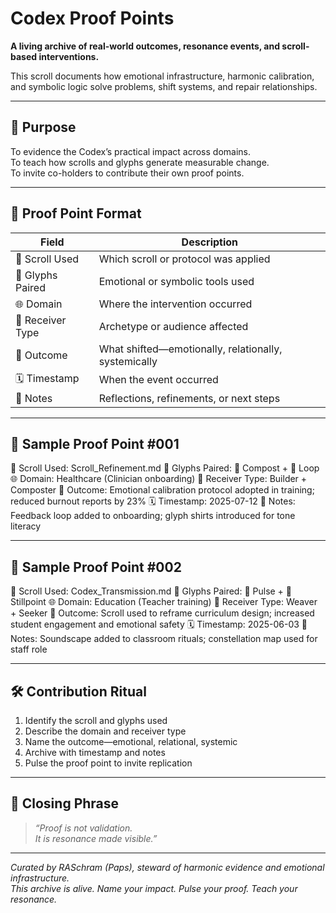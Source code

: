 # Codex Proof Points

**A living archive of real-world outcomes, resonance events, and scroll-based interventions.**

This scroll documents how emotional infrastructure, harmonic calibration, and symbolic logic solve problems, shift systems, and repair relationships.

---

## 🧭 Purpose

To evidence the Codex’s practical impact across domains.  
To teach how scrolls and glyphs generate measurable change.  
To invite co-holders to contribute their own proof points.

---

## 🧪 Proof Point Format

| Field            | Description                                  |
|------------------|----------------------------------------------|
| 📜 Scroll Used    | Which scroll or protocol was applied         |
| 🔣 Glyphs Paired  | Emotional or symbolic tools used             |
| 🌐 Domain         | Where the intervention occurred              |
| 🧍 Receiver Type  | Archetype or audience affected               |
| 🎯 Outcome        | What shifted—emotionally, relationally, systemically |
| 🗓️ Timestamp      | When the event occurred                      |
| 🧬 Notes          | Reflections, refinements, or next steps      |

---

## 🧬 Sample Proof Point #001
📜 Scroll Used: Scroll_Refinement.md
🔣 Glyphs Paired: 🧃 Compost + 🔁 Loop
🌐 Domain: Healthcare (Clinician onboarding)
🧍 Receiver Type: Builder + Composter
🎯 Outcome: Emotional calibration protocol adopted in training; reduced burnout reports by 23%
🗓️ Timestamp: 2025-07-12
🧬 Notes: Feedback loop added to onboarding; glyph shirts introduced for tone literacy

---

## 🧬 Sample Proof Point #002
📜 Scroll Used: Codex_Transmission.md
🔣 Glyphs Paired: 📡 Pulse + 🧘 Stillpoint
🌐 Domain: Education (Teacher training)
🧍 Receiver Type: Weaver + Seeker
🎯 Outcome: Scroll used to reframe curriculum design; increased student engagement and emotional safety
🗓️ Timestamp: 2025-06-03
🧬 Notes: Soundscape added to classroom rituals; constellation map used for staff role

---

## 🛠️ Contribution Ritual

1. Identify the scroll and glyphs used  
2. Describe the domain and receiver type  
3. Name the outcome—emotional, relational, systemic  
4. Archive with timestamp and notes  
5. Pulse the proof point to invite replication

---

## 🧘 Closing Phrase

> *“Proof is not validation.  
> It is resonance made visible.”*

---

*Curated by RASchram (Paps), steward of harmonic evidence and emotional infrastructure.*  
*This archive is alive. Name your impact. Pulse your proof. Teach your resonance.*

